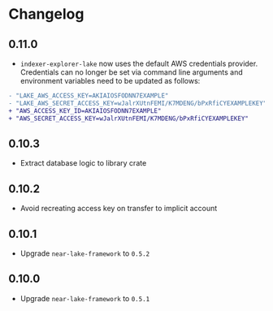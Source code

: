 # Changelog

## 0.11.0

* `indexer-explorer-lake` now uses the default AWS credentials provider. Credentials can no longer be set via command line arguments and environment variables need to be updated as follows:
```diff
- "LAKE_AWS_ACCESS_KEY=AKIAIOSFODNN7EXAMPLE"
- "LAKE_AWS_SECRET_ACCESS_KEY=wJalrXUtnFEMI/K7MDENG/bPxRfiCYEXAMPLEKEY"
+ "AWS_ACCESS_KEY_ID=AKIAIOSFODNN7EXAMPLE"
+ "AWS_SECRET_ACCESS_KEY=wJalrXUtnFEMI/K7MDENG/bPxRfiCYEXAMPLEKEY"
```

## 0.10.3

* Extract database logic to library crate

## 0.10.2

* Avoid recreating access key on transfer to implicit account

## 0.10.1

* Upgrade `near-lake-framework` to `0.5.2`

## 0.10.0

* Upgrade `near-lake-framework` to `0.5.1`
